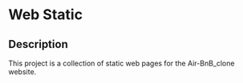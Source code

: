 # Web Static

## Description

This project is a collection of static web pages for the Air-BnB_clone website.
